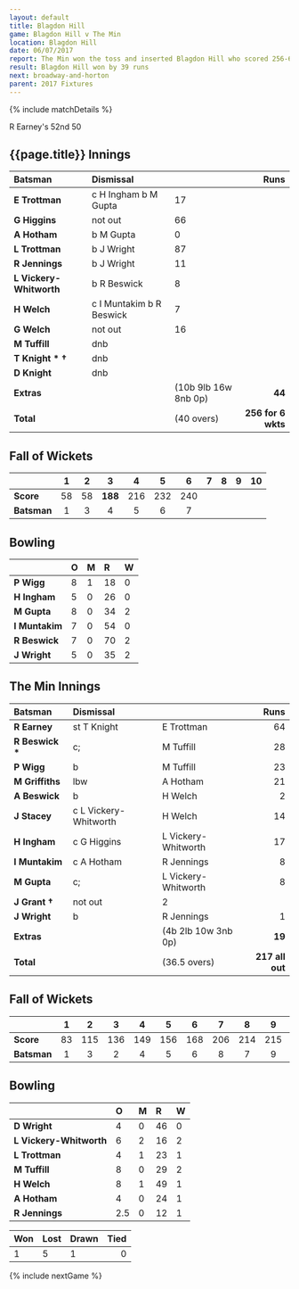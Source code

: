```yaml
---
layout: default
title: Blagdon Hill
game: Blagdon Hill v The Min
location: Blagdon Hill
date: 06/07/2017
report: The Min won the toss and inserted Blagdon Hill who scored 256-6 in their 40 overs. The Min replied with 217 all out in 36.5 overs.
result: Blagdon Hill won by 39 runs
next: broadway-and-horton
parent: 2017 Fixtures
---
```


{% include matchDetails %}

R Earney's 52nd 50

## {{page.title}} Innings

| Batsman | Dismissal |  |  Runs |
|:---|:---|---|---:|
| **E Trottman** | c H Ingham b M Gupta | 17 |
| **G Higgins** | not out | 66 |
| **A Hotham** | b M Gupta | 0 |
| **L Trottman** | b J Wright | 87 |
| **R Jennings** | b J Wright | 11 |
| **L Vickery-Whitworth** | b R Beswick | 8 |
| **H Welch** | c I Muntakim b R Beswick | 7 |
| **G Welch** | not out | 16 |
| **M Tuffill** | dnb |  |  |
| **T Knight &#42; &#8224;** | dnb |  |  |
| **D Knight** | dnb |  |  |
| **Extras** | | (10b 9lb 16w 8nb 0p) | **44** |
| **Total** | | (40 overs) | **256 for 6 wkts** |

## Fall of Wickets

| | 1 | 2 | 3 | 4 | 5 | 6 | 7 | 8 | 9 | 10 |
|---|:---:|:---:|:---:|:---:|:---:|:---:|:---:|:---:|:---:|:---:|
| **Score** | 58 | 58 | **188** | 216 | 232 | 240 |  |  |  |  |
| **Batsman** | 1 | 3 | 4 | 5 | 6 | 7 |  |  |  |  |

## Bowling

| | O | M | R | W |
|---|:---|:---|:---|:---|
| **P Wigg** | 8 | 1 | 18 | 0 |
| **H Ingham** | 5 | 0 | 26 | 0 |
| **M Gupta** | 8 | 0 | 34 | 2 |
| **I Muntakim** | 7 | 0 | 54 | 0 |
| **R Beswick** | 7 | 0 | 70 | 2 |
| **J Wright** | 5 | 0 | 35 | 2 |

##  The Min Innings

| Batsman | Dismissal |  |  Runs |
|:---|:---|---|---:|
| **R Earney** | st T Knight | E Trottman | 64 |
| **R Beswick &#42;** | c; | M Tuffill | 28 |
| **P Wigg** | b | M Tuffill | 23 |
| **M Griffiths** | lbw | A Hotham | 21 |
| **A Beswick** | b | H Welch | 2 |
| **J Stacey** | c L Vickery-Whitworth | H Welch | 14 |
| **H Ingham** | c G Higgins | L Vickery-Whitworth | 17 |
| **I Muntakim** | c A Hotham | R Jennings | 8 |
| **M Gupta** | c; | L Vickery-Whitworth | 8 |
| **J Grant &#8224;**| not out | 2 |
| **J Wright** | b | R Jennings | 1 |
| **Extras** | | (4b 2lb 10w 3nb 0p) | **19** |
| **Total** | | (36.5 overs) | **217 all out** |

## Fall of Wickets

| | 1 | 2 | 3 | 4 | 5 | 6 | 7 | 8 | 9 | 10 |
|---|:---:|:---:|:---:|:---:|:---:|:---:|:---:|:---:|:---:|:---:|
| **Score** | 83 | 115 | 136 | 149 | 156 | 168 | 206 | 214 | 215 | 217 |
| **Batsman** | 1 | 3 | 2 | 4 | 5 | 6 | 8 | 7 | 9 | 11 |

## Bowling

| | O | M | R | W |
|---|:---|:---|:---|:---|
| **D Wright** | 4 | 0 | 46 | 0 |
| **L Vickery-Whitworth** | 6 | 2 | 16 | 2 |
| **L Trottman** | 4 | 1 | 23 | 1 |
| **M Tuffill** | 8 | 0 | 29 | 2 |
| **H Welch** | 8 | 1 | 49 | 1 |
| **A Hotham** | 4 | 0 | 24 | 1 |
| **R Jennings** | 2.5 | 0 | 12 | 1 |

| Won | Lost | Drawn | Tied |
|:---|:---|---|---:|
| 1 | 5 | 1 | 0 |

{% include nextGame %}
